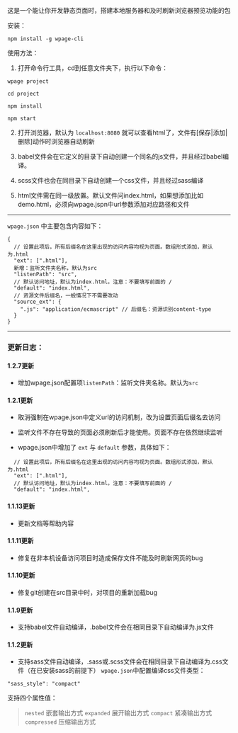 这是一个能让你开发静态页面时，搭建本地服务器和及时刷新浏览器预览功能的包

安装：
```
npm install -g wpage-cli
```

使用方法：

1. 打开命令行工具，cd到任意文件夹下，执行以下命令：
```
wpage project 

cd project

npm install

npm start
```

2. 打开浏览器，默认为 `localhost:8080` 就可以查看html了，文件有[保存|添加|删除]动作时浏览器自动刷新

3. babel文件会在它定义的目录下自动创建一个同名的js文件，并且经过babel编译。

4. scss文件也会在同目录下自动创建一个css文件，并且经过sass编译

5. html文件需在同一级放置。默认文件问index.html，如果想添加比如demo.html，必须向wpage.jspn中url参数添加对应路径和文件

---

`wpage.json` 中主要包含内容如下：

```
{
  // 设置此项后，所有后缀名在这里出现的访问内容均视为页面。数组形式添加，默认为.html
  "ext": [".html"],
  新增：监听文件夹名称，默认为src
  "listenPath": "src",
  // 默认访问地址，默认为index.html。注意：不要填写前面的 /
  "default": "index.html",
  // 资源文件后缀名，一般情况下不需要改动
  "source_ext": { 
    ".js": "application/ecmascript" // 后缀名：资源识别content-type
  }
}
```






------
### 更新日志：

#### 1.2.7更新
* 增加wpage.json配置项`listenPath`：监听文件夹名称。默认为`src`

#### 1.2.1更新
* 取消强制在wpage.json中定义url的访问机制，改为设置页面后缀名去访问
+ 监听文件不存在导致的页面必须刷新后才能使用。页面不存在依然继续监听
* wpage.json中增加了 `ext` 与 `default` 参数，具体如下：
```
  // 设置此项后，所有后缀名在这里出现的访问内容均视为页面。数组形式添加，默认为.html
  "ext": [".html"],
  // 默认访问地址，默认为index.html。注意：不要填写前面的 /
  "default": "index.html",
```

#### 1.1.13更新
* 更新文档等帮助内容

#### 1.1.11更新
* 修复在非本机设备访问项目时造成保存文件不能及时刷新网页的bug

#### 1.1.10更新
* 修复git创建在src目录中时，对项目的重新加载bug

#### 1.1.9更新
+ 支持babel文件自动编译，.babel文件会在相同目录下自动编译为.js文件

#### 1.1.2更新
+ 支持sass文件自动编译，.sass或.scss文件会在相同目录下自动编译为.css文件（在已安装sass的前提下）
`wpage.json`中配置编译css文件类型：
```
"sass_style": "compact"
```
支持四个属性值：
> `nested` 嵌套输出方式
> `expanded` 展开输出方式
> `compact` 紧凑输出方式
> `compressed` 压缩输出方式

